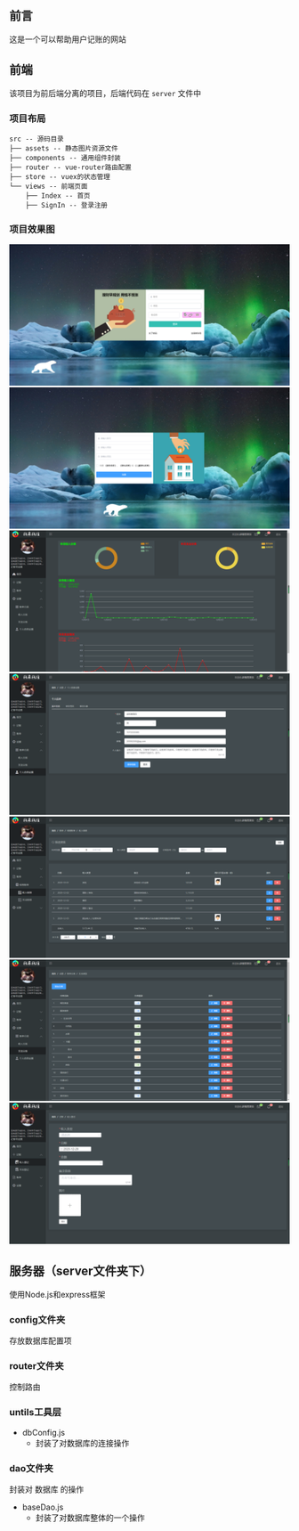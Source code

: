 ## 前言
这是一个可以帮助用户记账的网站

## 前端
该项目为前后端分离的项目，后端代码在 `server` 文件中

### 项目布局
```
src -- 源码目录
├── assets -- 静态图片资源文件
├── components -- 通用组件封装
├── router -- vue-router路由配置
├── store -- vuex的状态管理
└── views -- 前端页面
    ├── Index -- 首页
    ├── SignIn -- 登录注册
```

### 项目效果图


![](./src/assets/images/1.png)
![](./src/assets/images/2.png)
![](./src/assets/images/3.png)
![](./src/assets/images/4.png)
![](./src/assets/images/5.png)
![](./src/assets/images/6.png)
![](./src/assets/images/7.png)





## 服务器（server文件夹下）
使用Node.js和express框架

### config文件夹
存放数据库配置项

### router文件夹
控制路由

### untils工具层

- dbConfig.js
	+ 封装了对数据库的连接操作


### dao文件夹
封装对 数据库 的操作

- baseDao.js
	- 封装了对数据库整体的一个操作